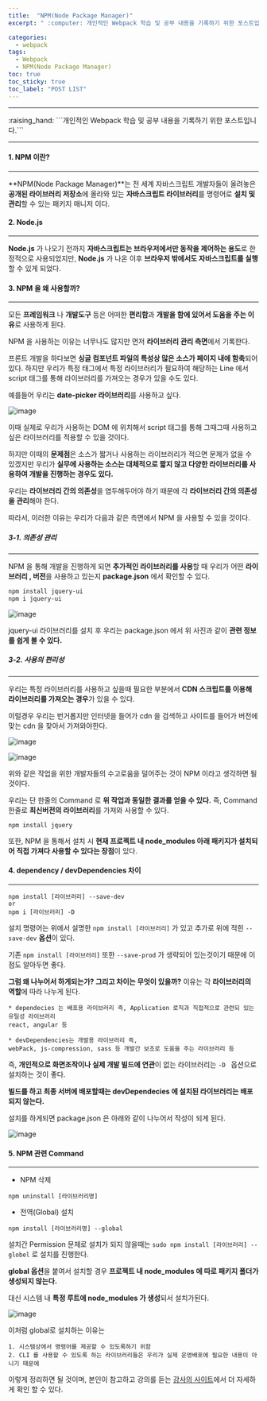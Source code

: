 ```yaml
---
title:  "NPM(Node Package Manager)"
excerpt: " :computer: 개인적인 Webpack 학습 및 공부 내용을 기록하기 위한 포스트입니다."

categories:
  - webpack
tags:
  - Webpack
  - NPM(Node Package Manager)
toc: true
toc_sticky: true
toc_label: "POST LIST"
---
```


<hr>
:raising_hand:  ```개인적인 Webpack 학습 및 공부 내용을 기록하기 위한 포스트입니다.```
<hr>

#### 1. NPM 이란?
***

**NPM(Node Package Manager)**는 전 세계 자바스크립트 개발자들이 올려놓은 **공개된 라이브러리 저장소**에 올라와 있는
**자바스크립트 라이브러리**를 명령어로 **설치 및 관리**할 수 있는 패키지 매니저 이다.

#### 2. Node.js
***

**Node.js** 가 나오기 전까지 **자바스크립트는 브라우저에서만 동작을 제어하는 용도**로 한정적으로 사용되었지만, 
**Node.js** 가 나온 이후 **브라우저 밖에서도 자바스크립트를 실행**할 수 있게 되었다.

#### 3. NPM 을 왜 사용할까?
***

모든 **프레임워크** 나 **개발도구** 등은 어떠한 **편리함**과 **개발을 함에 있어서 도움을 주는 이유**로 사용하게 된다.

NPM 을 사용하는 이유는 너무나도 많지만 먼저 **라이브러리 관리 측면**에서 기록한다.
 
프론트 개발을 하다보면 **싱글 컴포넌트 파일의 특성상 많은 소스가 페이지 내에 함축**되어 있다.
하지만 우리가 특정 태그에서 특정 라이브러리가 필요하여 해당하는 Line 에서 script 태그를 통해 라이브러리를 가져오는 경우가 있을 수도 있다.

예를들어 우리는 **date-picker 라이브러리**를 사용하고 싶다.

![image](https://user-images.githubusercontent.com/56063287/134016283-83368f2a-e4ef-4c5c-a23e-e6415349ca82.png)

이때 실제로 우리가 사용하는 DOM 에 위치해서 script 태그를 통해 그때그때 사용하고 싶은 라이브러리를 적용할 수 있을 것이다.

하지만 이때의 **문제점**은 소스가 짧거나 사용하는 라이브러리가 적으면 문제가 없을 수 있겠지만 우리가 **실무에 사용하는 소스는 대체적으로 짧지 않고 다양한 라이브러리를 사용하여 개발을 진행하는 경우도 있다.**

우리는 **라이브러리 간의 의존성**을 염두해두어야 하기 때문에 각 **라이브러리 간의 의존성을 관리**해야 한다.


따라서, 이러한 이유는 우리가 다음과 같은 측면에서 NPM 을 사용할 수 있을 것이다.

##### 3-1. 의존성 관리
***

NPM 을 통해 개발을 진행하게 되면 **추가적인 라이브러리를 사용**할 때 우리가 어떤 **라이브러리 , 버전**을 사용하고 있는지 **package.json** 에서 확인할 수 있다.

```bash
npm install jquery-ui
npm i jquery-ui
```
![image](https://user-images.githubusercontent.com/56063287/134018064-145b6021-6fc2-46ce-a568-3ad26273cc04.png)

jquery-ui 라이브러리를 설치 후 우리는 package.json 에서 위 사진과 같이 **관련 정보를 쉽게 볼 수 있다.**

##### 3-2. 사용의 편리성
***

우리는 특정 라이브러리를 사용하고 싶을때 필요한 부분에서 **CDN 스크립트를 이용해 라이브러리를 가져오는 경우**가 있을 수 있다.

이럴경우 우리는 번거롭지만 인터넷을 들어가 cdn 을 검색하고 사이트를 들어가 버전에 맞는 cdn 을 찾아서 가져와야한다.

![image](https://user-images.githubusercontent.com/56063287/134018381-8e36af44-2eaa-40f7-9ee0-75086e8679ac.png)

![image](https://user-images.githubusercontent.com/56063287/134018411-9732e6c7-61aa-4aac-b54d-2a6c02b00e0a.png)

위와 같은 작업을 위한 개발자들의 수고로움을 덜어주는 것이 NPM 이라고 생각하면 될 것이다.

우리는 단 한줄의 Command 로 **위 작업과 동일한 결과를 얻을 수 있다.**
즉, Command 한줄로 **최신버전의 라이브러리**를 가져와 사용할 수 있다.
```
npm install jquery
```

또한, NPM 을 통해서 설치 시 **현재 프로젝트 내 node_modules 아래 패키지가 설치되어 직접 가져다 사용할 수 있다는 장점**이 있다.

#### 4. dependency / devDependencies 차이
***

```
npm install [라이브러리] --save-dev
or
npm i [라이브러리] -D
```

설치 명령어는 위에서 설명한 ```npm install [라이브러리]``` 가 있고 추가로 위에 적힌 ```--save-dev``` **옵션**이 있다.

기존 ```npm install [라이브러리]``` 또한 ```--save-prod``` 가 생략되어 있는것이기 때문에 이점도 알아두면 좋다.

**그럼 왜 나누어서 하게되는가? 그리고 차이는 무엇이 있을까?**
이유는 각 **라이브러리의 역할**에 따라 나누게 된다.

```
* dependecies 는 배포용 라이브러리 즉, Application 로직과 직접적으로 관련되 있는 유틸성 라이브러리
react, angular 등

* devDependencies는 개발용 라이브러리 즉, 
webPack, js-compression, sass 등 개발간 보조로 도움을 주는 라이브러리 등
```

즉, **개인적으로 화면조작이나 실제 개발 빌드에 연관**이 없는 라이브러리는 ```-D ``` 옵션으로 설치하는 것이 좋다.

**빌드를 하고 최종 서버에 배포할때는 devDependecies 에 설치된 라이브러리는 배포되지 않는다.**

설치를 하게되면 package.json 은 아래와 같이 나누어서 작성이 되게 된다.

![image](https://user-images.githubusercontent.com/56063287/134019365-25e6286a-d106-4607-8510-704c37000bbb.png)

#### 5. NPM 관련 Command
***

* NPM 삭제

```
npm uninstall [라이브러리명]
```

* 전역(Global) 설치

```
npm install [라이브러리명] --global
```

설치간 Permission 문제로 설치가 되지 않을때는 ```sudo npm install [라이브러리] --globel``` 로 설치를 진행한다.

**global 옵션**을 붙여서 설치할 경우 **프로젝트 내 node_modules 에 따로 패키지 폴더가 생성되지 않는다.**

대신 시스템 내 **특정 루트에 node_modules 가 생성**되서 설치가된다.

![image](https://user-images.githubusercontent.com/56063287/134019852-90a3d7d8-4ceb-4c12-955c-822245030c96.png)

이처럼 global로 설치하는 이유는 
```
1. 시스템상에서 명령어를 제공할 수 있도록하기 위함
2. CLI 를 사용할 수 있도록 하는 라이브러리들은 우리가 실제 운영배포에 필요한 내용이 아니기 때문에
```
이렇게 정리하면 될 것이며, 본인이 참고하고 강의를 듣는 [강사의 사이트](https://joshua1988.github.io/webpack-guide/build/npm-module-install.html#npm-%EC%A0%84%EC%97%AD-%EC%84%A4%EC%B9%98-%EA%B2%BD%EB%A1%9C)에서 더 자세하게 확인 할 수 있다.

